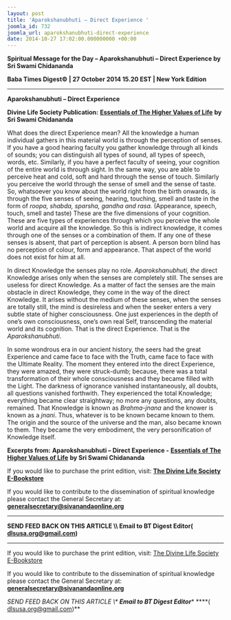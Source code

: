 ```yaml
---
layout: post
title: 'Aparokshanubhuti – Direct Experience '
joomla_id: 732
joomla_url: aparokshanubhuti-direct-experience
date: 2014-10-27 17:02:00.000000000 +00:00
---
```

  

















































**Spiritual Message for the Day – Aparokshanubhuti – Direct Experience by Sri Swami Chidananda**

**Baba Times Digest© | 27 October 2014 15.20 EST | New York Edition**

* * *  


**Aparokshanubhuti – Direct Experience**

**Divine Life Society Publication:** [**Essentials of The Higher Values of Life**](http://www.dlshq.org/download/highervalues.htm#_VPID_2) **by Sri Swami Chidananda**

What does the direct Experience mean? All the knowledge a human individual gathers in this material world is through the perception of senses. If you have a good hearing faculty you gather knowledge through all kinds of sounds; you can distinguish all types of sound, all types of speech, words, etc. Similarly, if you have a perfect faculty of seeing, your cognition of the entire world is through sight. In the same way, you are able to perceive heat and cold, soft and hard through the sense of touch. Similarly you perceive the world through the sense of smell and the sense of taste. So, whatsoever you know about the world right from the birth onwards, is through the five senses of seeing, hearing, touching, smell and taste in the form of _roopa, shabda, sparsha, gandha and rasa._ (Appearance, speech, touch, smell and taste) These are the five dimensions of your cognition. These are five types of experiences through which you perceive the whole world and acquire all the knowledge. So this is indirect knowledge, it comes through one of the senses or a combination of them. If any one of these senses is absent, that part of perception is absent. A person born blind has no perception of colour, form and appearance. That aspect of the world does not exist for him at all.

In direct Knowledge the senses play no role. _Aparokshanubhuti, the_ direct Knowledge arises only when the senses are completely still. The senses are useless for direct Knowledge. As a matter of fact the senses are the main obstacle in direct Knowledge, they come in the way of the direct Knowledge. It arises without the medium of these senses, when the senses are totally still, the mind is desireless and when the seeker enters a very subtle state of higher consciousness. One just experiences in the depth of one’s own consciousness, one’s own real Self, transcending the material world and its cognition. That is the direct Experience. That is the _Aparokshanubhuti_.

In some wondrous era in our ancient history, the seers had the great Experience and came face to face with the Truth, came face to face with the Ultimate Reality. The moment they entered into the direct Experience, they were amazed, they were struck-dumb; because, there was a total transformation of their whole consciousness and they became filled with the Light. The darkness of ignorance vanished instantaneously, all doubts, all questions vanished forthwith. They experienced the total Knowledge; everything became clear straightway; no more any questions, any doubts, remained. That Knowledge is known as _Brahma-jnana_ and the knower is known as a _jnani_. Thus, whatever is to be known became known to them. The origin and the source of the universe and the man, also became known to them. They became the very embodiment, the very personification of Knowledge itself.



**Excerpts from:**  **Aparokshanubhuti – Direct Experience -** [**Essentials of The Higher Values of Life**](http://www.dlshq.org/download/highervalues.htm#_VPID_2) **by Sri Swami Chidananda**

If you would like to purchase the print edition, visit: **[The Divine Life Society E-Bookstore](http://www.dlshq.org/download/download.htm)**

If you would like to contribute to the dissemination of spiritual knowledge please contact the General Secretary at: [](mailto:%20%3Cscript%20type=%27text/javascript%27%3E%20%3C%21--%20var%20prefix%20=%20%27ma%27%20+%20%27il%27%20+%20%27to%27;%20var%20path%20=%20%27hr%27%20+%20%27ef%27%20+%20%27=%27;%20var%20addy57016%20=%20%27generalsecretary%27%20+%20%27@%27;%20addy57016%20=%20addy57016%20+%20%27sivanandaonline%27%20+%20%27.%27%20+%20%27org%27;%20document.write%28%27%3Ca%20%27%20+%20path%20+%20%27%5C%27%27%20+%20prefix%20+%20%27:%27%20+%20addy57016%20+%20%27%5C%27%3E%27%29;%20document.write%28addy57016%29;%20document.write%28%27%3C%5C/a%3E%27%29;%20//--%3E%5Cn%20%3C/script%3E%3Cscript%20type=%27text/javascript%27%3E%20%3C%21--%20document.write%28%27%3Cspan%20style=%5C%27display:%20none;%5C%27%3E%27%29;%20//--%3E%20%3C/script%3EThis%20email%20address%20is%20being%20protected%20from%20spambots.%20You%20need%20JavaScript%20enabled%20to%20view%20it.%20%3Cscript%20type=%27text/javascript%27%3E%20%3C%21--%20document.write%28%27%3C/%27%29;%20document.write%28%27span%3E%27%29;%20//--%3E%20%3C/script%3E?subject=Contribution%20to%20Dissemination%20of%20Spiritual%20Knowledge) **generalsecretary@sivanandaonline.org**

****

**SEND FEED BACK ON THIS ARTICLE \\\ Email to BT Digest Editor[](mailto:%20%3Cscript%20type=%27text/javascript%27%3E%20%3C%21--%20var%20prefix%20=%20%27ma%27%20+%20%27il%27%20+%20%27to%27;%20var%20path%20=%20%27hr%27%20+%20%27ef%27%20+%20%27=%27;%20var%20addy72654%20=%20%27dlsusa.org%27%20+%20%27@%27;%20addy72654%20=%20addy72654%20+%20%27gmail%27%20+%20%27.%27%20+%20%27com%27;%20document.write%28%27%3Ca%20%27%20+%20path%20+%20%27%5C%27%27%20+%20prefix%20+%20%27:%27%20+%20addy72654%20+%20%27%5C%27%3E%27%29;%20document.write%28addy72654%29;%20document.write%28%27%3C%5C/a%3E%27%29;%20//--%3E%5Cn%20%3C/script%3E%3Cscript%20type=%27text/javascript%27%3E%20%3C%21--%20document.write%28%27%3Cspan%20style=%5C%27display:%20none;%5C%27%3E%27%29;%20//--%3E%20%3C/script%3EThis%20email%20address%20is%20being%20protected%20from%20spambots.%20You%20need%20JavaScript%20enabled%20to%20view%20it.%20%3Cscript%20type=%27text/javascript%27%3E%20%3C%21--%20document.write%28%27%3C/%27%29;%20document.write%28%27span%3E%27%29;%20//--%3E%20%3C/script%3E?subject=DLS%20Posts)( [dlsusa.org@gmail.com](mailto:dlsusa.org@gmail.com))**



* * *



  

If you would like to purchase the print edition, visit: [The Divine Life Society E-Bookstore](http://www.dlshq.org/download/download.htm)

If you would like to contribute to the dissemination of spiritual knowledge please contact the General Secretary at: **[generalsecretary@sivanandaonline.org](mailto:generalsecretary@sivanandaonline.org)**

**SEND FEED BACK ON THIS ARTICLE \\\**  **Email to BT Digest Editor**** [](mailto:%20%3Cscript%20type=%27text/javascript%27%3E%20%3C%21--%20var%20prefix%20=%20%27ma%27%20+%20%27il%27%20+%20%27to%27;%20var%20path%20=%20%27hr%27%20+%20%27ef%27%20+%20%27=%27;%20var%20addy72654%20=%20%27dlsusa.org%27%20+%20%27@%27;%20addy72654%20=%20addy72654%20+%20%27gmail%27%20+%20%27.%27%20+%20%27com%27;%20document.write%28%27%3Ca%20%27%20+%20path%20+%20%27%5C%27%27%20+%20prefix%20+%20%27:%27%20+%20addy72654%20+%20%27%5C%27%3E%27%29;%20document.write%28addy72654%29;%20document.write%28%27%3C%5C/a%3E%27%29;%20//--%3E%5Cn%20%3C/script%3E%3Cscript%20type=%27text/javascript%27%3E%20%3C%21--%20document.write%28%27%3Cspan%20style=%5C%27display:%20none;%5C%27%3E%27%29;%20//--%3E%20%3C/script%3EThis%20email%20address%20is%20being%20protected%20from%20spambots.%20You%20need%20JavaScript%20enabled%20to%20view%20it.%20%3Cscript%20type=%27text/javascript%27%3E%20%3C%21--%20document.write%28%27%3C/%27%29;%20document.write%28%27span%3E%27%29;%20//--%3E%20%3C/script%3E?subject=DLS%20Posts)****( [dlsusa.org@gmail.com](mailto:dlsusa.org@gmail.com))**  
